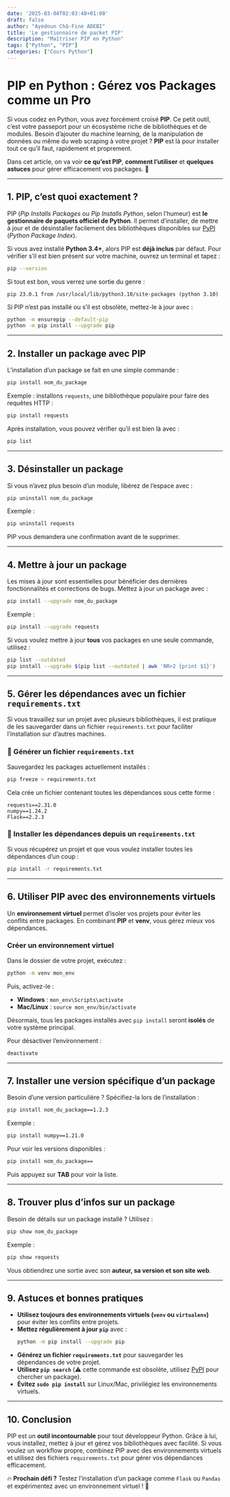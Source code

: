 ```yaml
---
date: '2025-03-04T02:03:48+01:00'
draft: false
author: "Ayédoun Châ-Fine ADEBI"
title: 'Le gestionnaire de packet PIP'
description: "Maîtriser PIP en Python"
tags: ["Python", "PIP"]
categories: ["Cours Python"]
---
```


# **PIP en Python : Gérez vos Packages comme un Pro**  

Si vous codez en Python, vous avez forcément croisé **PIP**. Ce petit outil, c’est votre passeport pour un écosystème riche de bibliothèques et de modules. Besoin d’ajouter du machine learning, de la manipulation de données ou même du web scraping à votre projet ? **PIP** est là pour installer tout ce qu’il faut, rapidement et proprement.

Dans cet article, on va voir **ce qu’est PIP**, **comment l’utiliser** et **quelques astuces** pour gérer efficacement vos packages. 🚀

---

## **1. PIP, c’est quoi exactement ?**  

PIP (*Pip Installs Packages* ou *Pip Installs Python*, selon l’humeur) est **le gestionnaire de paquets officiel de Python**. Il permet d’installer, de mettre à jour et de désinstaller facilement des bibliothèques disponibles sur [PyPI](https://pypi.org/) (*Python Package Index*).

Si vous avez installé **Python 3.4+**, alors PIP est **déjà inclus** par défaut. Pour vérifier s’il est bien présent sur votre machine, ouvrez un terminal et tapez :

```sh
pip --version
```

Si tout est bon, vous verrez une sortie du genre :

```
pip 23.0.1 from /usr/local/lib/python3.10/site-packages (python 3.10)
```

Si PIP n’est pas installé ou s’il est obsolète, mettez-le à jour avec :

```sh
python -m ensurepip --default-pip
python -m pip install --upgrade pip
```

---

## **2. Installer un package avec PIP**  

L’installation d’un package se fait en une simple commande :

```sh
pip install nom_du_package
```

Exemple : installons `requests`, une bibliothèque populaire pour faire des requêtes HTTP :

```sh
pip install requests
```

Après installation, vous pouvez vérifier qu’il est bien là avec :

```sh
pip list
```

---

## **3. Désinstaller un package**  

Si vous n’avez plus besoin d’un module, libérez de l’espace avec :

```sh
pip uninstall nom_du_package
```

Exemple :

```sh
pip uninstall requests
```

PIP vous demandera une confirmation avant de le supprimer.

---

## **4. Mettre à jour un package**  

Les mises à jour sont essentielles pour bénéficier des dernières fonctionnalités et corrections de bugs. Mettez à jour un package avec :

```sh
pip install --upgrade nom_du_package
```

Exemple :

```sh
pip install --upgrade requests
```

Si vous voulez mettre à jour **tous** vos packages en une seule commande, utilisez :

```sh
pip list --outdated
pip install --upgrade $(pip list --outdated | awk 'NR>2 {print $1}')
```

---

## **5. Gérer les dépendances avec un fichier `requirements.txt`**  

Si vous travaillez sur un projet avec plusieurs bibliothèques, il est pratique de les sauvegarder dans un fichier `requirements.txt` pour faciliter l’installation sur d’autres machines.

### **📌 Générer un fichier `requirements.txt`**
Sauvegardez les packages actuellement installés :

```sh
pip freeze > requirements.txt
```

Cela crée un fichier contenant toutes les dépendances sous cette forme :

```
requests==2.31.0
numpy==1.24.2
Flask==2.2.3
```

### **📌 Installer les dépendances depuis un `requirements.txt`**
Si vous récupérez un projet et que vous voulez installer toutes les dépendances d’un coup :

```sh
pip install -r requirements.txt
```

---

## **6. Utiliser PIP avec des environnements virtuels**  

Un **environnement virtuel** permet d’isoler vos projets pour éviter les conflits entre packages. En combinant **PIP** et **venv**, vous gérez mieux vos dépendances.

### **Créer un environnement virtuel**  
Dans le dossier de votre projet, exécutez :

```sh
python -m venv mon_env
```

Puis, activez-le :
- **Windows** : `mon_env\Scripts\activate`
- **Mac/Linux** : `source mon_env/bin/activate`

Désormais, tous les packages installés avec `pip install` seront **isolés** de votre système principal.

Pour désactiver l’environnement :

```sh
deactivate
```

---

## **7. Installer une version spécifique d’un package**  

Besoin d’une version particulière ? Spécifiez-la lors de l’installation :

```sh
pip install nom_du_package==1.2.3
```

Exemple :

```sh
pip install numpy==1.21.0
```

Pour voir les versions disponibles :

```sh
pip install nom_du_package==
```
Puis appuyez sur **TAB** pour voir la liste.

---

## **8. Trouver plus d’infos sur un package**  

Besoin de détails sur un package installé ? Utilisez :

```sh
pip show nom_du_package
```

Exemple :

```sh
pip show requests
```

Vous obtiendrez une sortie avec son **auteur, sa version et son site web**.

---

## **9. Astuces et bonnes pratiques**  

- **Utilisez toujours des environnements virtuels (`venv` ou `virtualenv`)** pour éviter les conflits entre projets.
- **Mettez régulièrement à jour `pip`** avec :
  ```sh
  python -m pip install --upgrade pip
  ```
- **Générez un fichier `requirements.txt`** pour sauvegarder les dépendances de votre projet.
- **Utilisez `pip search`** (⚠️ cette commande est obsolète, utilisez [PyPI](https://pypi.org/) pour chercher un package).
- **Évitez `sudo pip install`** sur Linux/Mac, privilégiez les environnements virtuels.

---

## **10. Conclusion**  

PIP est un **outil incontournable** pour tout développeur Python. Grâce à lui, vous installez, mettez à jour et gérez vos bibliothèques avec facilité. Si vous voulez un workflow propre, combinez PIP avec des environnements virtuels et utilisez des fichiers `requirements.txt` pour gérer vos dépendances efficacement.

🔥 **Prochain défi ?** Testez l’installation d’un package comme `Flask` ou `Pandas` et expérimentez avec un environnement virtuel ! 🚀
